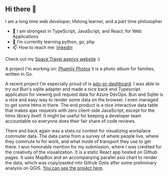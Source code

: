 ## Hi there 👋
I am a long time web developer, lifelong learner, and a part time philosopher

- 💬 I am strongest in TypeScript, JavaScript, and React, for Web Applications
- 🌱 I’m currently learning python, go, php
- 📫 How to reach me: [linkedin](https://www.linkedin.com/in/robert-i-23019730/)

Check out my [Space Travel agency website](https://rowinf.github.io/space-travel/) :) 

A project I'm working on: [Phamily Photos](https://github.com/rowinf/phamily-photos) it is a photo album for families, written in Go.

A recent project I'm especially proud of is [ado-pr-dashboard](https://github.com/rowinf/ado-pr-dashboard). I was able to try out Bun's sqlite adapter and made a nice back end Typescript application for viewing pull request data for Azure DevOps. Bun and Sqlite is a nice and easy way to render some data on the browser. I even managed to get some htmx in there. The end product is a nice interactive data table that makes ajax requests with zero client-side JavaScript, except for the htmx library itself. It might be useful for keeping a developer team accountable so everyone does their fair share of code reviews.

There and back again was a stats.nz contest for visualizing workplace commuter data. The data came from a survey of where people live, where they commute to for work, and what mode of transport they use to get there. I won honorable mention for my submission, where I was credited for the creativity of the visualization. It is a static React app hosted on Github pages. It uses MapBox and an accompanying parallel axis chart to render the data, which was copy/pasted into Github Gists after some preliminary analysis on QGIS. [You can see the project here](https://rowinf.github.io/there-and-back-again/).
